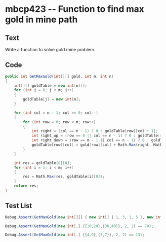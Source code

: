# mbcp423 -- Function to find max gold in mine path

## Text

Write a function to solve gold mine problem.

## Code

```csharp
public int GetMaxGold(int[][] gold, int m, int n) 
{
    int[][] goldTable = new int[m][];
    for (int j = 0; j < m; j++)
    {
        goldTable[j] = new int[n];
    }

    for (int col = n - 1; col >= 0; col--)
    {
        for (int row = 0; row < m; row++)
        {
            int right = (col == n - 1) ? 0 : goldTable[row][col + 1];
            int right_up = (row == 0 || col == n - 1) ? 0 : goldTable[row - 1][col + 1];
            int right_down = (row == m - 1 || col == n - 1) ? 0 : goldTable[row + 1][col + 1];
            goldTable[row][col] = gold[row][col] + Math.Max(right, Math.Max(right_up, right_down));
        }
    }

    int res = goldTable[0][0];
    for (int i = 1; i < m; i++)
    {
        res = Math.Max(res, goldTable[i][0]);
    }
    return res;
}
```

## Test List

```csharp
Debug.Assert(GetMaxGold(new int[][] { new int[] { 1, 3, 1, 5 }, new int[] { 2, 2, 4, 1 }, new int[] { 5, 0, 2, 3 }, new int[] { 0, 6, 1, 2 } }, 4, 4) == 16);
```

```csharp
Debug.Assert(GetMaxGold(new int[,] {{10,20},{30,40}}, 2, 2) == 70);
```

```csharp
Debug.Assert(GetMaxGold(new int[,] {{4,9},{3,7}}, 2, 2) == 13);
```
